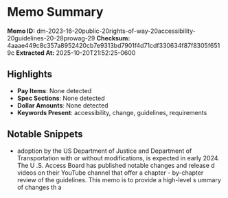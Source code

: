 # Memo Summary

**Memo ID:** dm-2023-16-20public-20rights-of-way-20accessibility-20guidelines-20-28prowag-29
**Checksum:** 4aaae449c8c357a8952420cb7e9313bd7901f4d71cdf330634f87f8305f6519c
**Extracted At:** 2025-10-20T21:52:25-0600

## Highlights
- **Pay Items**: None detected
- **Spec Sections**: None detected
- **Dollar Amounts**: None detected
- **Keywords Present**: accessibility, change, guidelines, requirements

## Notable Snippets
- adoption by the US Department of Justice and 
Department of Transportation with or without modifications, is expected in early 2024.  The U .S. Access 
Board has published notable changes  and release d videos  on their YouTube channel that offer a chapter -
by-chapter  review of the guidelines. 
This memo is to provide a high-level  s ummary of changes th a